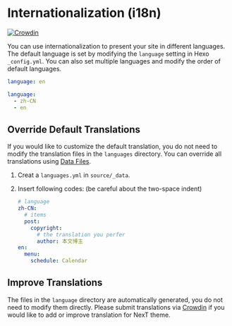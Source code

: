 # Internationalization (i18n)

[![Crowdin](https://badges.crowdin.net/hexo-theme-next/localized.svg)](https://crowdin.com/project/hexo-theme-next)

You can use internationalization to present your site in different languages. The default language is set by modifying the `language` setting in Hexo `_config.yml`. You can also set multiple languages and modify the order of default languages.

```yaml
language: en
```

```yaml
language:
  - zh-CN
  - en
```

## Override Default Translations

If you would like to customize the default translation, you do not need to modify the translation files in the `languages` directory. You can override all translations using [Data Files](https://hexo.io/docs/data-files).

1. Creat a `languages.yml` in `source/_data`.
2. Insert following codes: (be careful about the two-space indent)

    ```yaml
    # language
    zh-CN:
      # items
      post:
        copyright:
          # the translation you perfer
          author: 本文博主
    en:
      menu:
        schedule: Calendar
    ```

## Improve Translations

The files in the `language` directory are automatically generated, you do not need to modify them directly. Please submit translations via [Crowdin](https://crowdin.com/project/hexo-theme-next) if you would like to add or improve translation for NexT theme.
